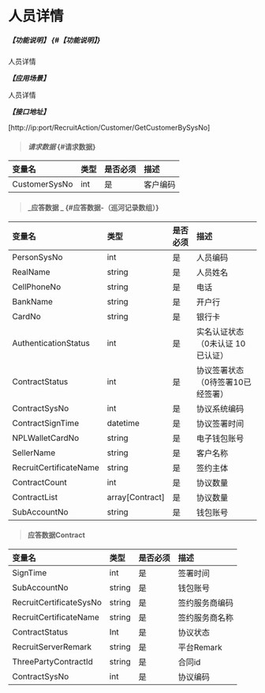 # 人员详情

##### _【功能说明】_ {#【功能说明】}

人员详情

_**【应用场景】**_

人员详情

_**【接口地址】**_

[http://ip:port/RecruitAction/Customer/GetCustomerBySysNo]

> #### _请求数据_ {#请求数据}

| 变量名 | 类型 | 是否必须 | 描述 |
| :--- | :--- | :--- | :--- |
| CustomerSysNo | int | 是 | 客户编码 |


> #### _应答数据 _ {#应答数据-（巡河记录数组）}

| 变量名 | 类型 | 是否必须 | 描述 |
| :--- | :--- | :--- | :--- |
| PersonSysNo | int | 是 | 人员编码 |
| RealName | string | 是 | 人员姓名 |
| CellPhoneNo | string | 是 | 电话 |
| BankName | string | 是 | 开户行 |
| CardNo | string | 是 | 银行卡 |
| AuthenticationStatus | int | 是 | 实名认证状态（0未认证 10已认证） |
| ContractStatus | int | 是 | 协议签署状态（0待签署10已经签署） |
| ContractSysNo | int | 是 | 协议系统编码 |
| ContractSignTime | datetime | 是 | 协议签署时间 |
| NPLWalletCardNo | string | 是 | 电子钱包账号 |
| SellerName| string | 是 | 客户名称 |
| RecruitCertificateName| string | 是 | 签约主体 |
| ContractCount| int| 是 | 协议数量 |
| ContractList| array[Contract]| 是 | 协议数量 |
| SubAccountNo| string | 是 | 钱包账号|


> #### 应答数据Contract

| 变量名 | 类型 | 是否必须 | 描述 |
| :--- | :--- | :--- | :--- |
| SignTime| int | 是 | 签署时间 |
| SubAccountNo| string | 是 | 钱包账号|
| RecruitCertificateSysNo| string | 是 | 签约服务商编码|
| RecruitCertificateName| string | 是 | 签约服务商名称|
| ContractStatus| Int| 是 | 协议状态 |
| RecruitServerRemark| string| 是 | 平台Remark |
| ThreePartyContractId| string| 是 |合同id |
| ContractSysNo| int| 是 |协议编码 |








































